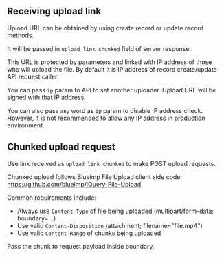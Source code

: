## Receiving upload link

Upload URL can be obtained by using create record or update record methods. 

It will be passed in `upload_link_chunked` field of server response.

This URL is protected by parameters and linked with IP address of those who will upload the file. 
By default it is IP address of record create/update API request caller. 

You can pass `ip` param to API to set another uploader. Upload URL will be signed with that IP address.

You can also pass `any` word as `ip` param to disable IP address check. However, it is not recommended to allow any IP address in production environment.

## Chunked upload request

Use link received as `upload_link_chunked` to make POST upload requests.

Chunked upload follows Blueimp File Upload client side code: https://github.com/blueimp/jQuery-File-Upload

Common requirements include:

* Always use `Content-Type` of file being uploaded (multipart/form-data; boundary=...)
* Use valid `Content-Disposition` (attachment; filename="file.mp4")
* Use valid `Content-Range` of chunks being uploaded

Pass the chunk to request payload inside boundary.
